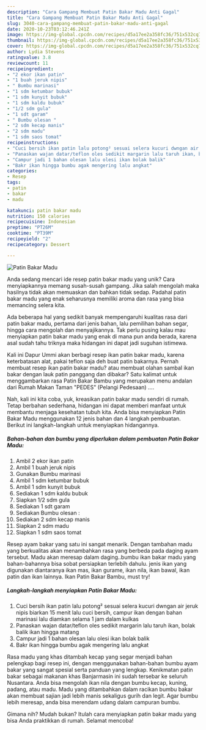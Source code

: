 ```yaml
---
description: "Cara Gampang Membuat Patin Bakar Madu Anti Gagal"
title: "Cara Gampang Membuat Patin Bakar Madu Anti Gagal"
slug: 3040-cara-gampang-membuat-patin-bakar-madu-anti-gagal
date: 2020-10-23T03:12:46.241Z
image: https://img-global.cpcdn.com/recipes/d5a17ee2a358fc36/751x532cq70/patin-bakar-madu-foto-resep-utama.jpg
thumbnail: https://img-global.cpcdn.com/recipes/d5a17ee2a358fc36/751x532cq70/patin-bakar-madu-foto-resep-utama.jpg
cover: https://img-global.cpcdn.com/recipes/d5a17ee2a358fc36/751x532cq70/patin-bakar-madu-foto-resep-utama.jpg
author: Lydia Stevens
ratingvalue: 3.8
reviewcount: 11
recipeingredient:
- "2 ekor ikan patin"
- "1 buah jeruk nipis"
- " Bumbu marinasi"
- "1 sdm ketumbar bubuk"
- "1 sdm kunyit bubuk"
- "1 sdm kaldu bubuk"
- "1/2 sdm gula"
- "1 sdt garam"
- " Bumbu olesan "
- "2 sdm kecap manis"
- "2 sdm madu"
- "1 sdm saos tomat"
recipeinstructions:
- "Cuci bersih ikan patin lalu potong² sesuai selera kucuri dwngan air jeruk nipis biarkan 15 menit lalu cuci bersih, campur ikan dengan bahan marinasi lalu diamkan selama 1 jam dalam kulkas"
- "Panaskan wajan datar/teflon oles sedikit margarin lalu taruh ikan, bolak balik ikan hingga matang"
- "Campur jadi 1 bahan olesan lalu olesi ikan bolak balik"
- "Bakr ikan hingga bumbu agak mengering lalu angkat"
categories:
- Resep
tags:
- patin
- bakar
- madu

katakunci: patin bakar madu 
nutrition: 150 calories
recipecuisine: Indonesian
preptime: "PT26M"
cooktime: "PT39M"
recipeyield: "2"
recipecategory: Dessert

---
```



![Patin Bakar Madu](https://img-global.cpcdn.com/recipes/d5a17ee2a358fc36/751x532cq70/patin-bakar-madu-foto-resep-utama.jpg)

Anda sedang mencari ide resep patin bakar madu yang unik? Cara menyiapkannya memang susah-susah gampang. Jika salah mengolah maka hasilnya tidak akan memuaskan dan bahkan tidak sedap. Padahal patin bakar madu yang enak seharusnya memiliki aroma dan rasa yang bisa memancing selera kita.

Ada beberapa hal yang sedikit banyak mempengaruhi kualitas rasa dari patin bakar madu, pertama dari jenis bahan, lalu pemilihan bahan segar, hingga cara mengolah dan menyajikannya. Tak perlu pusing kalau mau menyiapkan patin bakar madu yang enak di mana pun anda berada, karena asal sudah tahu triknya maka hidangan ini dapat jadi suguhan istimewa.

Kali ini Dapur Ummi akan berbagi resep ikan patin bakar madu, karena keterbatasan alat, pakai teflon saja deh buat patin bakarnya. Pernah membuat resep ikan patin bakar madu? atau membuat olahan sambal ikan bakar dengan lauk patin panggang dan dibakar? Satu kalimat untuk menggambarkan rasa Patin Bakar Bambu yang merupakan menu andalan dari Rumah Makan Taman &#34;PEDES&#34; (Pelangi Pedesaan) ….


Nah, kali ini kita coba, yuk, kreasikan patin bakar madu sendiri di rumah. Tetap berbahan sederhana, hidangan ini dapat memberi manfaat untuk membantu menjaga kesehatan tubuh kita. Anda bisa menyiapkan Patin Bakar Madu menggunakan 12 jenis bahan dan 4 langkah pembuatan. Berikut ini langkah-langkah untuk menyiapkan hidangannya.

<!--inarticleads1-->

##### Bahan-bahan dan bumbu yang diperlukan dalam pembuatan Patin Bakar Madu:

1. Ambil 2 ekor ikan patin
1. Ambil 1 buah jeruk nipis
1. Gunakan  Bumbu marinasi
1. Ambil 1 sdm ketumbar bubuk
1. Ambil 1 sdm kunyit bubuk
1. Sediakan 1 sdm kaldu bubuk
1. Siapkan 1/2 sdm gula
1. Sediakan 1 sdt garam
1. Sediakan  Bumbu olesan :
1. Sediakan 2 sdm kecap manis
1. Siapkan 2 sdm madu
1. Siapkan 1 sdm saos tomat


Resep ayam bakar yang satu ini sangat menarik. Dengan tambahan madu yang berkualitas akan menambahkan rasa yang berbeda pada daging ayam tersebut. Madu akan meresap dalam daging..bumbu ikan bakar madu yang bahan-bahannya bisa sobat persiapkan terlebih dahulu. jenis ikan yang digunakan diantaranya ikan mas, ikan gurame, ikan nila, ikan bawal, ikan patin dan ikan lainnya. Ikan Patin Bakar Bambu, must try! 

<!--inarticleads2-->

##### Langkah-langkah menyiapkan Patin Bakar Madu:

1. Cuci bersih ikan patin lalu potong² sesuai selera kucuri dwngan air jeruk nipis biarkan 15 menit lalu cuci bersih, campur ikan dengan bahan marinasi lalu diamkan selama 1 jam dalam kulkas
1. Panaskan wajan datar/teflon oles sedikit margarin lalu taruh ikan, bolak balik ikan hingga matang
1. Campur jadi 1 bahan olesan lalu olesi ikan bolak balik
1. Bakr ikan hingga bumbu agak mengering lalu angkat


Rasa madu yang khas ditambah kecap yang segar menjadi bahan pelengkap bagi resep ini, dengan menggunakan bahan-bahan bumbu ayam bakar yang sangat spesial serta panduan yang lengkap. Kenikmatan patin bakar sebagai makanan khas Banjarmasin ini sudah tersebar ke seluruh Nusantara. Anda bisa mengolah ikan nila dengan bumbu kecap, kuning, padang, atau madu. Madu yang ditambahkan dalam racikan bumbu bakar akan membuat sajian jadi lebih manis sekaligus gurih dan legit. Agar bumbu lebih meresap, anda bisa merendam udang dalam campuran bumbu. 

Gimana nih? Mudah bukan? Itulah cara menyiapkan patin bakar madu yang bisa Anda praktikkan di rumah. Selamat mencoba!
